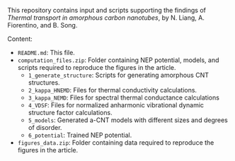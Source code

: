 This repository contains input and scripts supporting the findings of *Thermal transport in amorphous carbon nanotubes*, by N. Liang, A. Fiorentino, and B. Song.

Content:

- `README.md`: This file.
- `computation_files.zip`: Folder containing NEP potential, models, and scripts required to reproduce the figures in the article.
	- `1_generate_structure`: Scripts for generating amorphous CNT structures.
	- `2_kappa_HNEMD`: Files for thermal conductivity calculations.
	- `3_kappa_NEMD`: Files for spectral thermal conductance calculations
	- `4_VDSF`: Files for normalized anharmonic vibrational dynamic structure factor calculations.
	- `5_models`: Generated a-CNT models with different sizes and degrees of disorder.
	- `6_potential`: Trained NEP potential.
- `figures_data.zip`: Folder containing data required to reproduce the figures in the article.
